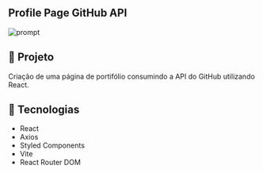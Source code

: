 ## Profile Page GitHub API

![prompt](https://i.imgur.com/Zb3UKuk.png)

## 🚀 Projeto

Criação de uma página de portifólio consumindo a API do GitHub utilizando React.

## 🔧 Tecnologias

- React
- Axios
- Styled Components
- Vite
- React Router DOM